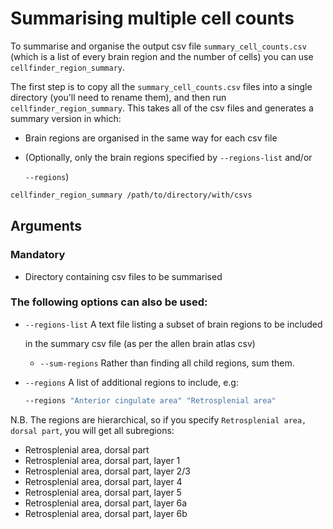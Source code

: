# Summarising multiple cell counts

To summarise and organise the output csv file `summary_cell_counts.csv` \(which is a list of every brain region and the number of cells\) you can use `cellfinder_region_summary`.

The first step is to copy all the `summary_cell_counts.csv` files into a single directory \(you'll need to rename them\), and then run `cellfinder_region_summary`. This takes all of the csv files and generates a summary version in which:

* Brain regions are organised in the same way for each csv file
* \(Optionally, only the brain regions specified by `--regions-list` and/or 

  `--regions`\)

```bash
cellfinder_region_summary /path/to/directory/with/csvs
```

## Arguments

### Mandatory

* Directory containing csv files to be summarised

### The following options can also be used:

* `--regions-list` A text file listing a subset of brain regions to be included

  in the summary csv file \(as per the allen brain atlas csv\)

  * `--sum-regions` Rather than finding all child regions, sum them.

* `--regions` A list of additional regions to include, e.g:

  ```bash
  --regions "Anterior cingulate area" "Retrosplenial area"
  ```

N.B. The regions are hierarchical, so if you specify `Retrosplenial area, dorsal part`, you will get all subregions:

* Retrosplenial area, dorsal part
* Retrosplenial area, dorsal part, layer 1
* Retrosplenial area, dorsal part, layer 2/3
* Retrosplenial area, dorsal part, layer 4
* Retrosplenial area, dorsal part, layer 5
* Retrosplenial area, dorsal part, layer 6a
* Retrosplenial area, dorsal part, layer 6b

